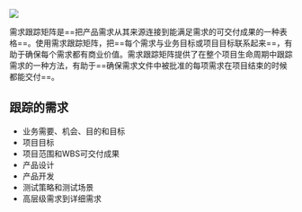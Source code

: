 ![](https://cdn.jsdelivr.net/gh/a812305914/PMP/img/202210061055328.png)

需求跟踪矩阵是==把产品需求从其来源连接到能满足需求的可交付成果的一种表格==。使用需求跟踪矩阵，把==每个需求与业务目标或项目目标联系起来==，有助于确保每个需求都有商业价值。需求跟踪矩阵提供了在整个项目生命周期中跟踪需求的一种方法，有助于==确保需求文件中被批准的每项需求在项目结束的时候都能交付==。

## 跟踪的需求
+ 业务需要、机会、目的和目标
+ 项目目标
+ 项目范围和WBS可交付成果
+ 产品设计
+ 产品开发
+ 测试策略和测试场景
+ 高层级需求到详细需求